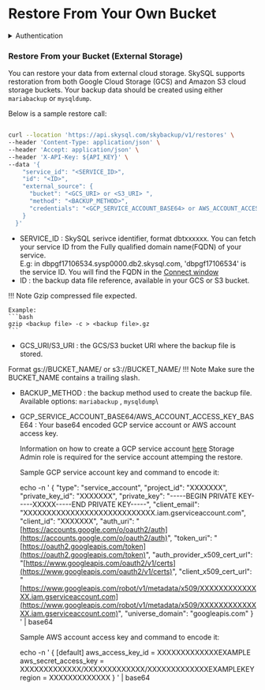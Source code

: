 # Restore From Your Own Bucket

<details>

<summary>Authentication</summary>

#### Go to the SkySQL [API Key management page](https://app.skysql.com/user-profile/api-keys) and generate an API keyExport the value from the token field to an environment variable $API\_KEYexport API\_KEY='... key data ...'Use it on subsequent request, e.g:    \`\`\`bash    curl --request GET 'https://api.skysql.com/skybackup/v1/backups/schedules' --header "X-API-Key: ${API\_KEY}"    \`\`\`

</details>

### Restore From your Bucket (External Storage)

You can restore your data from external cloud storage. SkySQL supports restoration from both Google Cloud Storage (GCS) and Amazon S3 cloud storage buckets. Your backup data should be created using either `mariabackup` or `mysqldump`.

Below is a sample restore call:

```bash

curl --location 'https://api.skysql.com/skybackup/v1/restores' \
--header 'Content-Type: application/json' \
--header 'Accept: application/json' \
--header 'X-API-Key: ${API_KEY}' \
--data '{
    "service_id": "<SERVICE_ID>",
    "id": "<ID>",
    "external_source": {
      "bucket": "<GCS_URI> оr <S3_URI> ",
      "method": "<BACKUP_METHOD>",
      "credentials": "<GCP_SERVICE_ACCOUNT_BASE64> or AWS_ACCOUNT_ACCESS_KEY_BASE64"
    }
  }'
```

* SERVICE\_ID : SkySQL serivce identifier, format dbtxxxxxx. You can fetch your service ID from the Fully qualified domain name(FQDN) of your service.\
  E.g: in dbpgf17106534.sysp0000.db2.skysql.com, 'dbpgf17106534' is the service ID. You will find the FQDN in the [Connect window](https://app.skysql.com/dashboard)
* ID : the backup data file reference, available in your GCS or S3 bucket.

!!! Note Gzip compressed file expected.

````
Example:
```bash
gzip <backup file> -c > <backup file>.gz
```
````

* GCS\_URI/S3\_URI : the GCS/S3 bucket URI where the backup file is stored.

Format gs://BUCKET\_NAME/ or s3://BUCKET\_NAME/ !!! Note Make sure the BUCKET\_NAME contains a trailing slash.

* BACKUP\_METHOD : the backup method used to create the backup file.\
  Available options: `mariabackup` , `mysqldump`\

*   GCP\_SERVICE\_ACCOUNT\_BASE64/AWS\_ACCOUNT\_ACCESS\_KEY\_BASE64 : Your base64 encoded GCP service account or AWS account access key.

    Information on how to create a GCP service account [here](https://cloud.google.com/iam/docs/keys-create-delete) Storage Admin role is required for the service account attemping the restore.

    Sample GCP service account key and command to encode it:

    echo -n ' { "type": "service\_account", "project\_id": "XXXXXXX", "private\_key\_id": "XXXXXXX", "private\_key": "-----BEGIN PRIVATE KEY-----XXXXX-----END PRIVATE KEY-----", "client\_email": "XXXXXXXXXXXXXXXXXXXXXXXXXXXX.iam.gserviceaccount.com", "client\_id": "XXXXXXX", "auth\_uri": "[https://accounts.google.com/o/oauth2/auth](https://accounts.google.com/o/oauth2/auth)", "token\_uri": "[https://oauth2.googleapis.com/token](https://oauth2.googleapis.com/token)", "auth\_provider\_x509\_cert\_url": "[https://www.googleapis.com/oauth2/v1/certs](https://www.googleapis.com/oauth2/v1/certs)", "client\_x509\_cert\_url": "[https://www.googleapis.com/robot/v1/metadata/x509/XXXXXXXXXXXXXX.iam.gserviceaccount.com](https://www.googleapis.com/robot/v1/metadata/x509/XXXXXXXXXXXXXX.iam.gserviceaccount.com)", "universe\_domain": "googleapis.com" } ' | base64

    Sample AWS account access key and command to encode it:

    echo -n ' { \[default] aws\_access\_key\_id = XXXXXXXXXXXXXEXAMPLE aws\_secret\_access\_key = XXXXXXXXXXXXX/XXXXXXXXXXXXX/XXXXXXXXXXXXXEXAMPLEKEY region = XXXXXXXXXXXXX } ' | base64
